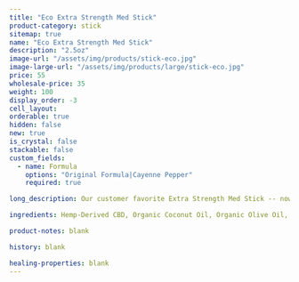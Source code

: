 ```yaml
---
title: "Eco Extra Strength Med Stick"
product-category: stick
sitemap: true
name: "Eco Extra Strength Med Stick"
description: "2.5oz"
image-url: "/assets/img/products/stick-eco.jpg"
image-large-url: "/assets/img/products/large/stick-eco.jpg"
price: 55
wholesale-price: 35
weight: 100
display_order: -3
cell_layout:
orderable: true
hidden: false
new: true
is_crystal: false
stackable: false
custom_fields:
  - name: Formula
    options: "Original Formula|Cayenne Pepper"
    required: true

long_description: Our customer favorite Extra Strength Med Stick -- now in an all new durable, eco-friendly, and 100% biodegradable cardboard container. All-organic ingredients sourced directly from nature to ease aches, pains, burns, and scars. Coconut oil and olive oil work by nourishing the skin while the anti-inflammatory properties of beeswax, shea butter, lavender and eucalyptus essential oils relieve the muscles.

ingredients: Hemp-Derived CBD, Organic Coconut Oil, Organic Olive Oil, Organic Beeswax, Unrefined Pure Cocoa Butter, Unrefined Pure Shea Butter, Organic Sunflower Lecithin, Tapioca Starch, Essential Oils.

product-notes: blank

history: blank

healing-properties: blank
---
```

